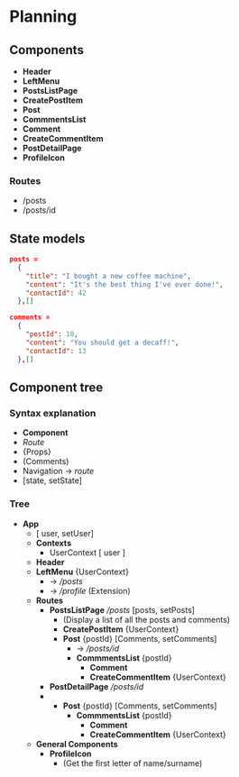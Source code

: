 # Planning

## Components

- **Header**
- **LeftMenu**
- **PostsListPage**
- **CreatePostItem**
- **Post**
- **CommmentsList**
- **Comment**
- **CreateCommentItem**
- **PostDetailPage**
- **ProfileIcon**

### Routes

- /posts
- /posts/id

## State models

```json
posts =
  {
    "title": "I bought a new coffee machine",
    "content": "It's the best thing I've ever done!",
    "contactId": 42
  },[]
```

```json
comments =
  {
    "postId": 10,
    "content": "You should get a decaff!",
    "contactId": 13
  },[]
```

## Component tree

### Syntax explanation

- **Component**
- _Route_
- {Props}
- (Comments)
- Navigation -> _route_
- [state, setState]

### Tree

- **App**
  - [ user, setUser]
  - **Contexts**
    - UserContext [ user ]
  - **Header**
  - **LeftMenu** {UserContext}
    - -> _/posts_
    - -> _/profile_ (Extension)
  - **Routes**
    - **PostsListPage** _/posts_ [posts, setPosts]
      - (Display a list of all the posts and comments)
      - **CreatePostItem** {UserContext}
      - **Post** {postId} [Comments, setComments]
        - -> _/posts/id_
        - **CommmentsList** {postId}
          - **Comment**
          - **CreateCommentItem** {UserContext}
    - **PostDetailPage** _/posts/id_
    - - **Post** {postId} [Comments, setComments]
        - **CommmentsList** {postId}
          - **Comment**
          - **CreateCommentItem** {UserContext}
  - **General Components**
    - **ProfileIcon**
      - (Get the first letter of name/surname)
